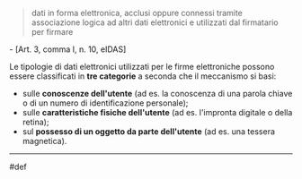 >dati in forma elettronica, acclusi oppure connessi tramite associazione logica ad altri dati elettronici e utilizzati dal firmatario per firmare

\- [Art. 3, comma I, n. 10, eIDAS]

Le tipologie di dati elettronici utilizzati per le firme elettroniche possono essere classificati  in **tre categorie** a seconda che il meccanismo si basi:
- sulle **conoscenze dell'utente** (ad es. la conoscenza di una parola chiave o di un numero di identificazione personale);
- sulle **caratteristiche fisiche dell'utente** (ad es. l'impronta digitale o della retina);
- sul **possesso di un oggetto da parte dell'utente** (ad es. una tessera magnetica).
___
#def 